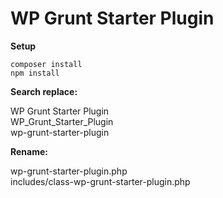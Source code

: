 # WP Grunt Starter Plugin

**Setup**

`composer install`  
`npm install`

**Search replace:**

WP Grunt Starter Plugin  
WP_Grunt_Starter_Plugin  
wp-grunt-starter-plugin

**Rename:**

wp-grunt-starter-plugin.php  
includes/class-wp-grunt-starter-plugin.php

